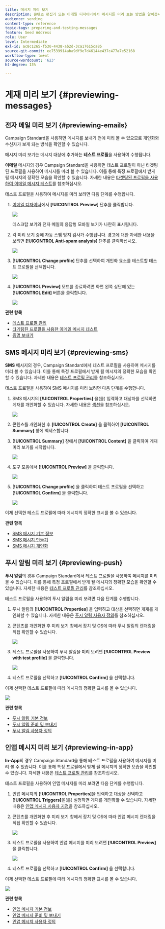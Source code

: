 ```yaml
---
title: 메시지 미리 보기
description: 콘텐츠 편집기 또는 이메일 디자이너에서 메시지를 미리 보는 방법을 알아봅니다.
audience: sending
content-type: reference
topic-tags: preparing-and-testing-messages
feature: Seed Address
role: User
level: Intermediate
exl-id: ac8c1265-f530-4438-ab2d-3ca17615ca85
source-git-commit: ee7539914aba9df9e7d46144e437c477a7e52168
workflow-type: tm+mt
source-wordcount: '623'
ht-degree: 15%

---
```


# 게재 미리 보기 {#previewing-messages}

## 전자 메일 미리 보기 {#previewing-emails}

Campaign Standard을 사용하면 메시지를 보내기 전에 미리 볼 수 있으므로 개인화와 수신자가 보게 되는 방식을 확인할 수 있습니다.

메시지 미리 보기는 메시지 대상에 추가하는 **테스트 프로필**&#x200B;을 사용하여 수행됩니다.

**이메일** 메시지의 경우 Campaign Standard을 사용하면 테스트 프로필이 아닌 타겟팅된 프로필을 사용하여 메시지를 미리 볼 수 있습니다. 이를 통해 특정 프로필에서 받게 될 메시지의 정확한 모습을 확인할 수 있습니다. 자세한 내용은 [타겟팅된 프로필을 사용하여 이메일 메시지 테스트](../../sending/using/testing-messages-using-target.md)를 참조하십시오.

테스트 프로필을 사용하여 메시지를 미리 보려면 다음 단계를 수행합니다.

1. [이메일 디자이너](../../designing/using/designing-content-in-adobe-campaign.md)에서 **[!UICONTROL Preview]** 단추를 클릭합니다.

   ![](assets/sending_preview.png)

   데스크탑 보기와 전자 메일의 응답형 모바일 보기가 나란히 표시됩니다.

1. 각 미리 보기 중에 자동 스팸 방지 검사가 수행됩니다. 경고에 대한 자세한 내용을 보려면 **[!UICONTROL Anti-spam analysis]** 단추를 클릭하십시오.

   ![](assets/sending_anti-spam_analysis.png)

1. **[!UICONTROL Change profile]** 단추를 선택하여 개인화 요소를 테스트할 테스트 프로필을 선택합니다.

   ![](assets/sending_test-profile.png)

1. **[!UICONTROL Preview]** 모드를 종료하려면 화면 왼쪽 상단에 있는 **[!UICONTROL Edit]** 버튼을 클릭합니다.

   ![](assets/sending_preview_edit.png)

**관련 항목**

* [테스트 프로필 관리](../../audiences/using/managing-test-profiles.md)
* [타기팅된 프로필을 사용한 이메일 메시지 테스트](../../sending/using/testing-messages-using-target.md)
* [증명 보내기](../../sending/using/sending-proofs.md)

## SMS 메시지 미리 보기 {#previewing-sms}

**SMS** 메시지의 경우, Campaign Standard에서 테스트 프로필을 사용하여 메시지를 미리 볼 수 있습니다. 이를 통해 특정 프로필에서 받게 될 메시지의 정확한 모습을 확인할 수 있습니다. 자세한 내용은 [테스트 프로필 관리](../../audiences/using/managing-test-profiles.md)를 참조하십시오.

테스트 프로필을 사용하여 SMS 메시지를 미리 보려면 다음 단계를 수행합니다.

1. SMS 메시지의 **[!UICONTROL Properties]** 을(를) 입력하고 대상자를 선택하면 게재를 개인화할 수 있습니다. 자세한 내용은 [섹션](../../channels/using/personalizing-sms-messages.md)을 참조하십시오.

   ![](assets/sms_preview.png)

1. 콘텐츠를 개인화한 후 **[!UICONTROL Create]** 을 클릭하여 **[!UICONTROL Summary]** 창에 액세스합니다.

1. **[!UICONTROL Summary]** 창에서 **[!UICONTROL Content]** 을 클릭하여 게재 미리 보기를 시작합니다.

   ![](assets/sms_preview_2.png)

1. 도구 모음에서 **[!UICONTROL Preview]** 을 클릭합니다.

   ![](assets/sms_preview_3.png)

1. **[!UICONTROL Change profile]** 을 클릭하여 테스트 프로필을 선택하고 **[!UICONTROL Confirm]** 을 클릭합니다.

   ![](assets/sms_preview_4.png)

이제 선택한 테스트 프로필에 따라 메시지의 정확한 표시를 볼 수 있습니다.

**관련 항목**

* [SMS 메시지 기본 정보](../../channels/using/about-sms-messages.md)
* [SMS 메시지 만들기](../../channels/using/creating-an-sms-message.md)
* [SMS 메시지 개인화](../../channels/using/personalizing-sms-messages.md)

## 푸시 알림 미리 보기 {#previewing-push}

**푸시 알림**&#x200B;의 경우 Campaign Standard에서 테스트 프로필을 사용하여 메시지를 미리 볼 수 있습니다. 이를 통해 특정 프로필에서 받게 될 메시지의 정확한 모습을 확인할 수 있습니다. 자세한 내용은 [테스트 프로필 관리](../../audiences/using/managing-test-profiles.md)를 참조하십시오.

테스트 프로필을 사용하여 푸시 알림을 미리 보려면 다음 단계를 수행합니다.

1. 푸시 알림의 **[!UICONTROL Properties]** 을 입력하고 대상을 선택하면 게재를 개인화할 수 있습니다. 자세한 내용은 [푸시 알림 사용자 정의](../../channels/using/customizing-a-push-notification.md)를 참조하십시오.

1. 콘텐츠를 개인화한 후 미리 보기 창에서 장치 및 OS에 따라 푸시 알림의 렌더링을 직접 확인할 수 있습니다.

   ![](assets/push_preview.png)

1. 테스트 프로필을 사용하여 푸시 알림을 미리 보려면 **[!UICONTROL Preview with test profile]** 을 클릭합니다.

   ![](assets/push_preview_2.png)

1. 테스트 프로필을 선택하고 **[!UICONTROL Confirm]** 을 선택합니다.

이제 선택한 테스트 프로필에 따라 메시지의 정확한 표시를 볼 수 있습니다.

![](assets/push_preview_3.png)

**관련 항목**

* [푸시 알림 기본 정보](../../channels/using/about-push-notifications.md)
* [푸시 알림 준비 및 보내기](../../channels/using/preparing-and-sending-a-push-notification.md)
* [푸시 알림 사용자 정의](../../channels/using/customizing-a-push-notification.md)

## 인앱 메시지 미리 보기 {#previewing-in-app}

**In-App**&#x200B;의 경우 Campaign Standard을 통해 테스트 프로필을 사용하여 메시지를 미리 볼 수 있습니다. 이를 통해 특정 프로필에서 받게 될 메시지의 정확한 모습을 확인할 수 있습니다. 자세한 내용은 [테스트 프로필 관리](../../audiences/using/managing-test-profiles.md)를 참조하십시오.

테스트 프로필을 사용하여 인앱 메시지를 미리 보려면 다음 단계를 수행합니다.

1. 인앱 메시지의 **[!UICONTROL Properties]**&#x200B;을 입력하고 대상을 선택하고 **[!UICONTROL Triggers]**&#x200B;을(를) 설정하면 게재를 개인화할 수 있습니다. 자세한 내용은 [인앱 메시지 사용자 지정](../../channels/using/customizing-an-in-app-message.md)을 참조하십시오.

1. 콘텐츠를 개인화한 후 미리 보기 창에서 장치 및 OS에 따라 인앱 메시지 렌더링을 직접 확인할 수 있습니다.

   ![](assets/in_app_preview.png)

1. 테스트 프로필을 사용하여 인앱 메시지를 미리 보려면 **[!UICONTROL Preview]** 을 클릭합니다.

   ![](assets/in_app_preview_2.png)

1. 테스트 프로필을 선택하고 **[!UICONTROL Confirm]** 을 선택합니다.

이제 선택한 테스트 프로필에 따라 메시지의 정확한 표시를 볼 수 있습니다.

![](assets/in_app_preview_3.png)

**관련 항목**

* [인앱 메시지 기본 정보](../../channels/using/about-in-app-messaging.md)
* [인앱 메시지 준비 및 보내기](../../channels/using/preparing-and-sending-an-in-app-message.md)
* [인앱 메시지 사용자 정의](../../channels/using/customizing-an-in-app-message.md)
